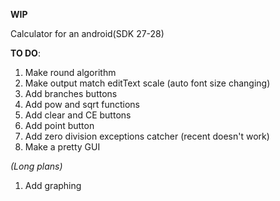 **WIP**

Calculator for an android(SDK 27-28)

**TO DO**:
1. Make round algorithm
2. Make output match editText scale (auto font size changing)
3. Add branches buttons
4. Add pow and sqrt functions
5. Add clear and CE buttons
6. Add point button
7. Add zero division exceptions catcher (recent doesn't work)
8. Make a pretty GUI




*(Long plans)*
1. Add graphing
